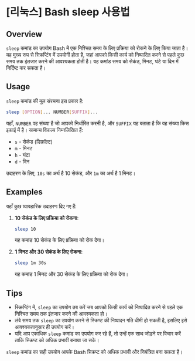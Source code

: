 # [리눅스] Bash sleep 사용법

## Overview
`sleep` कमांड का उपयोग Bash में एक निश्चित समय के लिए प्रक्रिया को रोकने के लिए किया जाता है। यह मुख्य रूप से स्क्रिप्टिंग में उपयोगी होता है, जहां आपको किसी कार्य को निष्पादित करने से पहले कुछ समय तक इंतजार करने की आवश्यकता होती है। यह कमांड समय को सेकंड, मिनट, घंटे या दिन में निर्दिष्ट कर सकता है।

## Usage
`sleep` कमांड की मूल संरचना इस प्रकार है:

```bash
sleep [OPTION]... NUMBER[SUFFIX]...
```

यहाँ, `NUMBER` वह संख्या है जो आपको निर्धारित करनी है, और `SUFFIX` यह बताता है कि वह संख्या किस इकाई में है। सामान्य विकल्प निम्नलिखित हैं:

- `s` - सेकंड (डिफ़ॉल्ट)
- `m` - मिनट
- `h` - घंटा
- `d` - दिन

उदाहरण के लिए, `10s` का अर्थ है 10 सेकंड, और `1m` का अर्थ है 1 मिनट।

## Examples
यहाँ कुछ व्यावहारिक उदाहरण दिए गए हैं:

1. **10 सेकंड के लिए प्रक्रिया को रोकना**:
   ```bash
   sleep 10
   ```
   यह कमांड 10 सेकंड के लिए प्रक्रिया को रोक देगा।

2. **1 मिनट और 30 सेकंड के लिए रोकना**:
   ```bash
   sleep 1m 30s
   ```
   यह कमांड 1 मिनट और 30 सेकंड के लिए प्रक्रिया को रोक देगा।

## Tips
- स्क्रिप्टिंग में, `sleep` का उपयोग तब करें जब आपको किसी कार्य को निष्पादित करने से पहले एक निश्चित समय तक इंतजार करने की आवश्यकता हो।
- लंबे समय तक `sleep` का उपयोग करने से स्क्रिप्ट की निष्पादन गति धीमी हो सकती है, इसलिए इसे आवश्यकतानुसार ही उपयोग करें।
- यदि आप एकाधिक `sleep` कमांड का उपयोग कर रहे हैं, तो उन्हें एक साथ जोड़ने पर विचार करें ताकि स्क्रिप्ट को अधिक प्रभावी बनाया जा सके। 

`sleep` कमांड का सही उपयोग आपके Bash स्क्रिप्ट को अधिक प्रभावी और नियंत्रित बना सकता है।